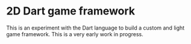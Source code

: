 # 2D Dart game framework

This is an experiment with the Dart language to build a custom and light game framework. This is a very early work in progress.
